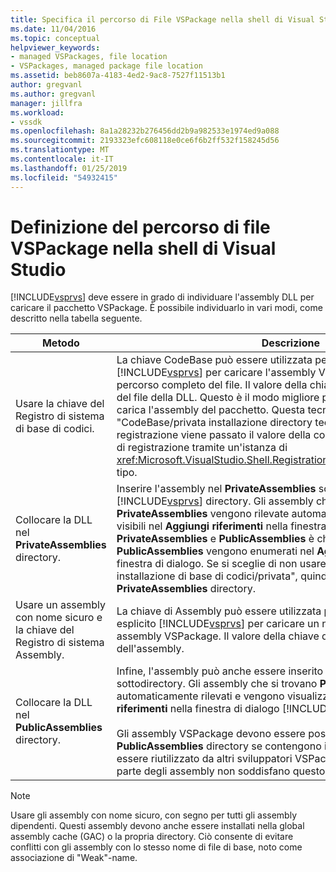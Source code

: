 ```yaml
---
title: Specifica il percorso di File VSPackage nella shell di Visual Studio | Microsoft Docs
ms.date: 11/04/2016
ms.topic: conceptual
helpviewer_keywords:
- managed VSPackages, file location
- VSPackages, managed package file location
ms.assetid: beb8607a-4183-4ed2-9ac8-7527f11513b1
author: gregvanl
ms.author: gregvanl
manager: jillfra
ms.workload:
- vssdk
ms.openlocfilehash: 8a1a28232b276456dd2b9a982533e1974ed9a088
ms.sourcegitcommit: 2193323efc608118e0ce6f6b2ff532f158245d56
ms.translationtype: MT
ms.contentlocale: it-IT
ms.lasthandoff: 01/25/2019
ms.locfileid: "54932415"
---
```

# <a name="specifying-vspackage-file-location-to-the-vs-shell"></a>Definizione del percorso di file VSPackage nella shell di Visual Studio
[!INCLUDE[vsprvs](../../code-quality/includes/vsprvs_md.md)] deve essere in grado di individuare l'assembly DLL per caricare il pacchetto VSPackage. È possibile individuarlo in vari modi, come descritto nella tabella seguente.  


| Metodo | Descrizione |
| - | - |
| Usare la chiave del Registro di sistema di base di codici. | La chiave CodeBase può essere utilizzata per indirizzare [!INCLUDE[vsprvs](../../code-quality/includes/vsprvs_md.md)] per caricare l'assembly VSPackage da qualsiasi percorso completo del file. Il valore della chiave deve essere il percorso del file della DLL. Questo è il modo migliore per avere [!INCLUDE[vsprvs](../../code-quality/includes/vsprvs_md.md)] carica l'assembly del pacchetto. Questa tecnica è detta anche "CodeBase/privata installazione directory tecnica." Durante la registrazione viene passato il valore della codebase alle classi di attributo di registrazione tramite un'istanza di <xref:Microsoft.VisualStudio.Shell.RegistrationAttribute.RegistrationContext> tipo. |
| Collocare la DLL nel **PrivateAssemblies** directory. | Inserire l'assembly nel **PrivateAssemblies** sottodirectory del [!INCLUDE[vsprvs](../../code-quality/includes/vsprvs_md.md)] directory. Gli assembly che si trovano **PrivateAssemblies** vengono rilevate automaticamente, ma non sono visibili nel **Aggiungi riferimenti** nella finestra di dialogo. La differenza tra **PrivateAssemblies** e **PublicAssemblies** è che gli assembly nel **PublicAssemblies** vengono enumerati nel **Aggiungi riferimenti**  nella finestra di dialogo. Se si sceglie di non usare la tecnica di "directory di installazione di base di codici/privata", quindi è necessario installare nel **PrivateAssemblies** directory. |
| Usare un assembly con nome sicuro e la chiave del Registro di sistema Assembly. | La chiave di Assembly può essere utilizzata per indirizzare in modo esplicito [!INCLUDE[vsprvs](../../code-quality/includes/vsprvs_md.md)] per caricare un nome sicuro denominato assembly VSPackage. Il valore della chiave deve essere il nome sicuro dell'assembly. |
| Collocare la DLL nel **PublicAssemblies** directory. | Infine, l'assembly può anche essere inserito nel **PublicAssemblies** sottodirectory. Gli assembly che si trovano **PublicAssemblies** vengono automaticamente rilevati e vengono visualizzate anche nel **aggiungere i riferimenti** nella finestra di dialogo [!INCLUDE[vsprvs](../../code-quality/includes/vsprvs_md.md)].<br /><br /> Gli assembly VSPackage devono essere posizionati solo nel **PublicAssemblies** directory se contengono i componenti destinati a essere riutilizzato da altri sviluppatori VSPackage gestiti. La maggior parte degli assembly non soddisfano questo criterio. |

> [!NOTE]
>  Usare gli assembly con nome sicuro, con segno per tutti gli assembly dipendenti. Questi assembly devono anche essere installati nella global assembly cache (GAC) o la propria directory. Ciò consente di evitare conflitti con gli assembly con lo stesso nome di file di base, noto come associazione di "Weak"-name.